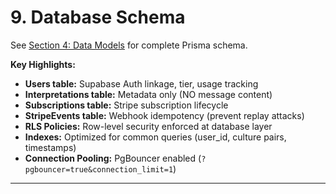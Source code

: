 # 9. Database Schema

See [Section 4: Data Models](#4-data-models) for complete Prisma schema.

**Key Highlights:**
- **Users table:** Supabase Auth linkage, tier, usage tracking
- **Interpretations table:** Metadata only (NO message content)
- **Subscriptions table:** Stripe subscription lifecycle
- **StripeEvents table:** Webhook idempotency (prevent replay attacks)
- **RLS Policies:** Row-level security enforced at database layer
- **Indexes:** Optimized for common queries (user_id, culture pairs, timestamps)
- **Connection Pooling:** PgBouncer enabled (`?pgbouncer=true&connection_limit=1`)

---
